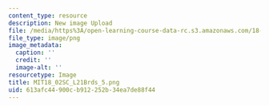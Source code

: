 ```yaml
---
content_type: resource
description: New image Upload
file: /media/https%3A/open-learning-course-data-rc.s3.amazonaws.com/18-02sc-multivariable-calculus-fall-2010/613afc44900cb912252b34ea7de88f44_MIT18_02SC_L21Brds_5.png
file_type: image/png
image_metadata:
  caption: ''
  credit: ''
  image-alt: ''
resourcetype: Image
title: MIT18_02SC_L21Brds_5.png
uid: 613afc44-900c-b912-252b-34ea7de88f44
---
```

